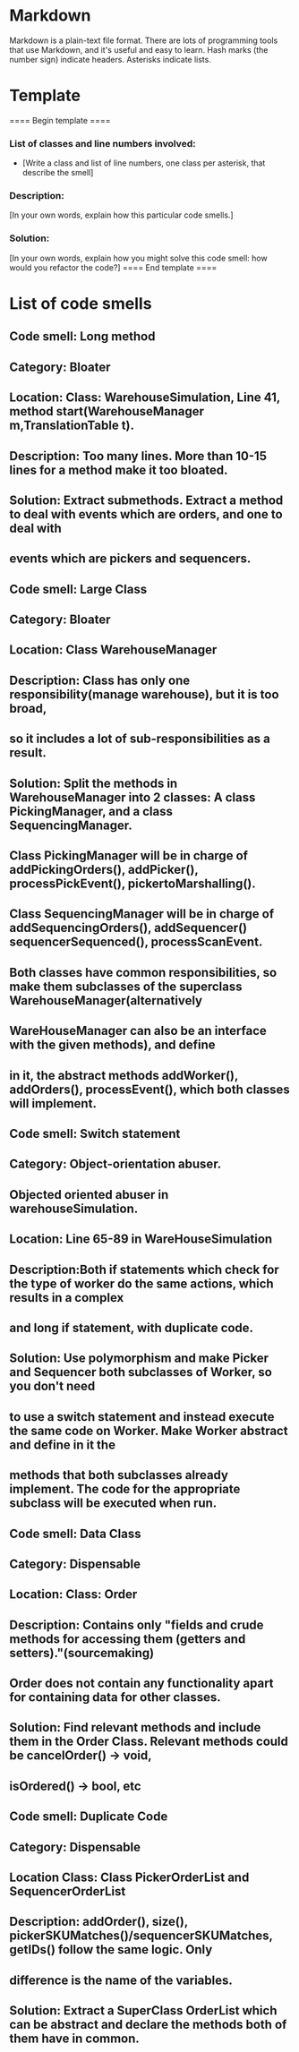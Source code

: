 # Markdown

Markdown is a plain-text file format. There are lots of programming tools that use Markdown, and it's useful and
easy to learn. Hash marks (the number sign) indicate headers. Asterisks indicate lists.

# Template

==== Begin template ====

### List of classes and line numbers involved:

* [Write a class and list of line numbers, one class per asterisk, that describe the smell]

### Description:

[In your own words, explain how this particular code smells.]

### Solution:

[In your own words, explain how you might solve this code smell:
how would you refactor the code?]
==== End template ====

# List of code smells

## Code smell: Long method
## Category: Bloater
## Location: Class: WarehouseSimulation, Line 41, method  start(WarehouseManager m,TranslationTable t).
## Description: Too many lines. More than 10-15 lines for a method make it too bloated.
## Solution: Extract submethods. Extract a method to deal with events which are orders, and one to deal with
## events which are pickers and sequencers.

## Code smell: Large Class
## Category: Bloater
## Location: Class WarehouseManager
## Description: Class has only one responsibility(manage warehouse), but it is too broad,
## so it includes a lot of sub-responsibilities as a result.
## Solution: Split the methods in WarehouseManager into 2 classes: A class PickingManager, and a class SequencingManager.
## Class PickingManager will be in charge of addPickingOrders(), addPicker(), processPickEvent(), pickertoMarshalling().
## Class SequencingManager will be in charge of addSequencingOrders(), addSequencer() sequencerSequenced(), processScanEvent.
## Both classes have common responsibilities, so make them subclasses of the superclass WarehouseManager(alternatively
## WareHouseManager can also be an interface with the given methods), and define
## in it, the abstract methods addWorker(), addOrders(), processEvent(), which both classes will implement.



## Code smell: Switch statement
## Category: Object-orientation abuser.
## Objected oriented abuser in warehouseSimulation.
## Location: Line 65-89 in WareHouseSimulation
## Description:Both if statements which check for the type of worker do the same actions, which results in a complex
## and long if statement, with duplicate code.
## Solution: Use polymorphism and make Picker and Sequencer both subclasses of Worker, so you don't need
## to use a switch statement and instead execute the same code on Worker. Make Worker abstract and define in it the
## methods that both subclasses already implement. The code for the appropriate subclass will be executed when run.


## Code smell: Data Class
## Category: Dispensable
## Location: Class: Order
## Description: Contains only "fields and crude methods for accessing them (getters and setters)."(sourcemaking)
## Order does not contain any functionality apart for containing data for other classes.
## Solution: Find relevant methods and include them in the Order Class. Relevant methods could be cancelOrder() -> void,
## isOrdered() -> bool, etc


## Code smell: Duplicate Code
## Category: Dispensable
## Location Class: Class PickerOrderList and SequencerOrderList
## Description: addOrder(), size(), pickerSKUMatches()/sequencerSKUMatches, getIDs() follow the same logic. Only
## difference is the name of the variables.
## Solution: Extract a SuperClass OrderList which can be abstract and declare the methods both of them have in common.

